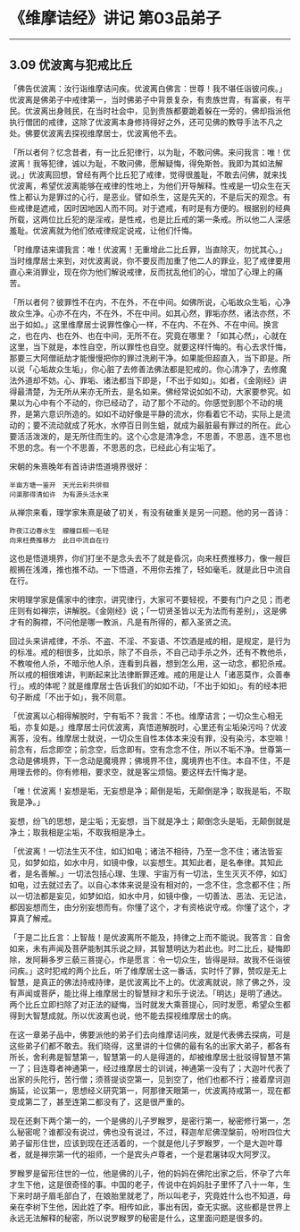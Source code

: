 # 《维摩诘经》讲记 第03品弟子

------

## 3.09 优波离与犯戒比丘

「佛告优波离：汝行诣维摩诘问疾。优波离白佛言：世尊！我不堪任诣彼问疾。」优波离是佛弟子中戒律第一，当时佛弟子中背景复杂，有贵族世胄，有富豪，有平民。优波离出身贱民，在当时社会中，见到贵族都要跪着躲在一旁的，佛却指派他执行僧团的戒律，这除了优波离本身修持得好之外，还可见佛的教导手法不凡之处。佛要优波离去探视维摩居士，优波离他不去。

「所以者何？忆念昔者，有一比丘犯律行，以为耻，不敢问佛。来问我言：唯！优波离！我等犯律，诚以为耻，不敢问佛，愿解疑悔，得免斯咎。我即为其如法解说。」优波离回想，曾经有两个比丘犯了戒律，觉得很羞耻，不敢去问佛，就来找优波离，希望优波离能够在戒律的性地上，为他们开导解释。性戒是一切众生在天性上都认为是罪过的心行，是恶业。譬如杀生，这是先天的，不是后天的观念。有些戒律是遮戒，因时因地因人而不同。对于遮戒，有时是有方便的。根据别的经典所载，这两位比丘犯的是淫戒，是性戒，也是比丘戒的第一条戒。所以他二人深感羞耻。优波离就为他们依戒律规定说戒，让他们忏悔。

「时维摩诘来谓我言：唯！优波离！无重增此二比丘罪，当直除灭，勿扰其心。」当时维摩居士来到，对优波离说，你不要反而加重了他二人的罪业，犯了戒律要用直心来消罪业，现在你为他们解说戒律，反而扰乱他们的心，增加了心理上的痛苦。

「所以者何？彼罪性不在内，不在外，不在中间。如佛所说，心垢故众生垢，心净故众生净。心亦不在内，不在外，不在中间。如其心然，罪垢亦然，诸法亦然，不出于如如。」这里维摩居士说罪性像心一样，不在内、不在外、不在中间。换言之，也在内、也在外、也在中间，无所不在。究竟在哪里？「如其心然」，心就在这里，当下就是，本性自空，所以罪性也自空。就要这样忏悔的。有心去求忏悔，那要三大阿僧祇劫才能慢慢把你的罪过洗刷干净。如果能但超直入，当下即是。所以说「心垢故众生垢」，你心脏了去修善法佛法都是犯戒的。你心清净了，去修魔法外道却不妨。心、罪垢、诸法都当下即是，「不出于如如」。如者，《金刚经》讲得最清楚，为无所从来亦无所去，是名如来。佛经常说如如不动，大家要参究。如果以为心中有个不动的，你已经动了，动了那个不动的。你感觉到那个不动的境界，是第六意识所造的。如如不动好像是平静的流水，你看着它不动，实际上是流动的；要不流动就成了死水，水停百日则生蛆，就成为最脏最有罪过的所在。此心要活活泼泼的，是无所住而生的。这个心念是清净念，不思善，不思恶，连不思也不思的念。有一个不思善，不思恶的念，已经此心有尘垢了。

宋朝的朱熹晚年有首诗讲悟道境界很好：

```
半亩方塘一鉴开　天光云彩共徘徊
问渠那得清如许　为有源头活水来
```

从禅宗来看，理学家朱熹是破了初关，有没有破重关是另一问题。他的另一首诗：

```
昨夜江边春水生　艨艟巨舰一毛轻
向来枉费推移力　此日中流自在行
```

这也是悟道境界，你们打坐不是念头去不了就是昏沉，向来枉费推移力，像一艘巨舰搁在浅滩，推也推不动。一下悟道，不用你去推了，轻如毫毛，就是此日中流自在行。

宋明理学家是儒家中的律宗，讲究律行，大家可不要轻视，不要有门户之见；而老庄则有如禅宗，讲解脱。《金刚经》说；「一切贤圣皆以无为法而有差别」，这是佛才有的胸襟，不问他是哪一教派，凡是有所得的，都入圣贤之流。

回过头来讲戒律，不杀、不盗、不淫、不妄语、不饮酒是戒的相，是规定，是行为的标准。戒的相很多，比如杀，除了不自杀，不自己动手杀之外，还有不教他杀，不教唆他人杀，不暗示他人杀，连看到兵器，想到怎么用，这一动念，都犯杀戒。所以戒的相很难讲，判断起来比法律断罪还难。戒的用是让人「诸恶莫作，众善奉行」。戒的体呢？就是维摩居士告诉我们的如如不动，「不出于如如」。有的经本把句子断成「不出于如」，我不同意。

「优波离以心相得解脱时，宁有垢不？我言：不也。维摩诘言；一切众生心相无垢，亦复如是。」维摩居士问优波离，真悟道解脱时，心里还有尘垢染污吗？优波离答，没有。维摩居士就说，一切众生自性本体本来没有罪，没有染污，本空嘛！前念有，后念即空；前念空，后念即有。空有念念不住，所以不垢不净。世尊第一念动是佛境界，下一念动是魔境界；佛境界不住，魔境界也不住。本自不住，不是用理去修的。你有修相，要求空，就是客尘烦恼。要这样去忏悔才是。

「唯！优波离！妄想是垢，无妄想是净；颠倒是垢，无颠倒是净；取我是垢，不取我是净。」

妄想，纷飞的思想，是尘垢；无妄想，当下就是净土；颠倒念头是垢，无颠倒就是净土；取我相是尘垢，不取我相是净土。

「优波离！一切法生灭不住，如幻如电；诸法不相待，乃至一念不住；诸法皆妄见，如梦如焰，如水中月，如镜中像，以妄想生。其知此者，是名奉律。其知此者，是名善解。」一切法包括心理、生理、宇宙万有一切法，生生灭灭不停，如幻如电，过去就过去了。以自心本体来说是没有相对的，一念不住，念念都不住；所以一切法都是妄见，如梦如焰，如水中月，如镜中像，一切善法、恶法、无记法，都因妄想而生，由分别妄想而有。你懂了这个，才有资格说守戒。你懂了这个，才算真了解戒。

「于是二比丘言：上智哉！是优波离所不能及，持律之上而不能说。我答言：自舍如来，未有声闻及菩萨能制其乐说之辩，其智慧明达为若此也。时二比丘，疑悔即除，发阿耨多罗三藐三菩提心，作是愿言：令一切众生，皆得是辩。故我不任诣彼问疾。」这时犯戒的两个比丘，听了维摩居士这一番话，实时忏了罪，赞叹是无上智慧，是真正的佛法持戒持律，是优波离比不上的。优波离就说，除了佛之外，没有声闻或菩萨，能比得上维摩居士的智慧辩才和乐于说法。「明达」是明了通达。两个比丘立即扫除了对正法的疑悔，当时就发大乘菩提心，同时发愿，希望众生都得到大智慧成就。所以优波离也说，他不能去探视维摩居士的病。

在这一章弟子品中，佛要派他的弟子们去向维摩诘问疾，就是代表佛去探病，可是这些弟子们都不敢去。我们晓得，这里讲的十位佛的最有名的出家大弟子，都各有所长，舍利弗是智慧第一，智慧第一的人是得道的，却被维摩居士批驳得智慧不第一了；目连尊者神通第一，经过维摩居士的训诫，神通第一没有了；大迦叶代表了出家的头陀行，苦行僧；须菩提谈空第一，见到空了，他们也都不行；接着摩诃迦旃延，论议第一，思想经义研究第一，阿那律天眼第一，优波离持戒第一，现在都变成第二了，甚至连第二都没有了，这是很严重的。

现在还剩下两个第一的，一个是佛的儿子罗睺罗，是密行第一，秘密修行第一，怎么秘密呢？谁都没有说过，佛也没有说过，不过，释迦牟尼佛涅槃前，吩咐四位大弟子留形住世，应该到现在还活着的，一个就是他儿子罗睺罗，一个是大迦叶尊者，就是禅宗第一代的祖师，一个是宾头卢尊者，一个是君屠钵叹大阿罗汉。

罗睺罗是留形住世的一位，他是佛的儿子，他的妈妈在佛陀出家之后，怀孕了六年才生下他，这是很奇怪的事。中国的老子，传说中在妈妈肚子里怀了八十一年，生下来时胡子眉毛部白了，在娘胎里就老了，所以叫老子，究竟姓什么也不知道，母亲在李树下生他，因此姓了李。相传如此，事出有因，查无实据。这些都是世界上永远无法解释的秘密，所以说罗睺罗的秘密是什么，这里面问题是很多的。

